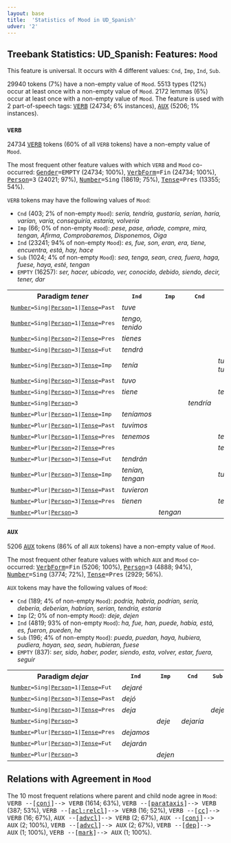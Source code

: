 ```yaml
---
layout: base
title:  'Statistics of Mood in UD_Spanish'
udver: '2'
---
```


## Treebank Statistics: UD_Spanish: Features: `Mood`

This feature is universal.
It occurs with 4 different values: `Cnd`, `Imp`, `Ind`, `Sub`.

29940 tokens (7%) have a non-empty value of `Mood`.
5513 types (12%) occur at least once with a non-empty value of `Mood`.
2172 lemmas (6%) occur at least once with a non-empty value of `Mood`.
The feature is used with 2 part-of-speech tags: <tt><a href="es-pos-VERB.html">VERB</a></tt> (24734; 6% instances), <tt><a href="es-pos-AUX.html">AUX</a></tt> (5206; 1% instances).

### `VERB`

24734 <tt><a href="es-pos-VERB.html">VERB</a></tt> tokens (60% of all `VERB` tokens) have a non-empty value of `Mood`.

The most frequent other feature values with which `VERB` and `Mood` co-occurred: <tt><a href="es-feat-Gender.html">Gender</a></tt><tt>=EMPTY</tt> (24734; 100%), <tt><a href="es-feat-VerbForm.html">VerbForm</a></tt><tt>=Fin</tt> (24734; 100%), <tt><a href="es-feat-Person.html">Person</a></tt><tt>=3</tt> (24021; 97%), <tt><a href="es-feat-Number.html">Number</a></tt><tt>=Sing</tt> (18619; 75%), <tt><a href="es-feat-Tense.html">Tense</a></tt><tt>=Pres</tt> (13355; 54%).

`VERB` tokens may have the following values of `Mood`:

* `Cnd` (403; 2% of non-empty `Mood`): <em>sería, tendría, gustaría, serían, haría, varían, varía, conseguiría, estaría, volvería</em>
* `Imp` (66; 0% of non-empty `Mood`): <em>pese, pase, añade, compre, mira, tengan, Afirma, Comprobaremos, Disponemos, Oiga</em>
* `Ind` (23241; 94% of non-empty `Mood`): <em>es, fue, son, eran, era, tiene, encuentra, está, hay, hace</em>
* `Sub` (1024; 4% of non-empty `Mood`): <em>sea, tenga, sean, crea, fuera, haga, fuese, haya, esté, tengan</em>
* `EMPTY` (16257): <em>ser, hacer, ubicado, ver, conocido, debido, siendo, decir, tener, dar</em>

<table>
  <tr><th>Paradigm <i>tener</i></th><th><tt>Ind</tt></th><th><tt>Imp</tt></th><th><tt>Cnd</tt></th><th><tt>Sub</tt></th></tr>
  <tr><td><tt><tt><a href="es-feat-Number.html">Number</a></tt><tt>=Sing</tt>|<tt><a href="es-feat-Person.html">Person</a></tt><tt>=1</tt>|<tt><a href="es-feat-Tense.html">Tense</a></tt><tt>=Past</tt></tt></td><td><em>tuve</em></td><td></td><td></td><td></td></tr>
  <tr><td><tt><tt><a href="es-feat-Number.html">Number</a></tt><tt>=Sing</tt>|<tt><a href="es-feat-Person.html">Person</a></tt><tt>=1</tt>|<tt><a href="es-feat-Tense.html">Tense</a></tt><tt>=Pres</tt></tt></td><td><em>tengo, tenido</em></td><td></td><td></td><td></td></tr>
  <tr><td><tt><tt><a href="es-feat-Number.html">Number</a></tt><tt>=Sing</tt>|<tt><a href="es-feat-Person.html">Person</a></tt><tt>=2</tt>|<tt><a href="es-feat-Tense.html">Tense</a></tt><tt>=Pres</tt></tt></td><td><em>tienes</em></td><td></td><td></td><td></td></tr>
  <tr><td><tt><tt><a href="es-feat-Number.html">Number</a></tt><tt>=Sing</tt>|<tt><a href="es-feat-Person.html">Person</a></tt><tt>=3</tt>|<tt><a href="es-feat-Tense.html">Tense</a></tt><tt>=Fut</tt></tt></td><td><em>tendrá</em></td><td></td><td></td><td></td></tr>
  <tr><td><tt><tt><a href="es-feat-Number.html">Number</a></tt><tt>=Sing</tt>|<tt><a href="es-feat-Person.html">Person</a></tt><tt>=3</tt>|<tt><a href="es-feat-Tense.html">Tense</a></tt><tt>=Imp</tt></tt></td><td><em>tenía</em></td><td></td><td></td><td><em>tuviera, tuviese</em></td></tr>
  <tr><td><tt><tt><a href="es-feat-Number.html">Number</a></tt><tt>=Sing</tt>|<tt><a href="es-feat-Person.html">Person</a></tt><tt>=3</tt>|<tt><a href="es-feat-Tense.html">Tense</a></tt><tt>=Past</tt></tt></td><td><em>tuvo</em></td><td></td><td></td><td></td></tr>
  <tr><td><tt><tt><a href="es-feat-Number.html">Number</a></tt><tt>=Sing</tt>|<tt><a href="es-feat-Person.html">Person</a></tt><tt>=3</tt>|<tt><a href="es-feat-Tense.html">Tense</a></tt><tt>=Pres</tt></tt></td><td><em>tiene</em></td><td></td><td></td><td><em>tenga</em></td></tr>
  <tr><td><tt><tt><a href="es-feat-Number.html">Number</a></tt><tt>=Sing</tt>|<tt><a href="es-feat-Person.html">Person</a></tt><tt>=3</tt></tt></td><td></td><td></td><td><em>tendría</em></td><td></td></tr>
  <tr><td><tt><tt><a href="es-feat-Number.html">Number</a></tt><tt>=Plur</tt>|<tt><a href="es-feat-Person.html">Person</a></tt><tt>=1</tt>|<tt><a href="es-feat-Tense.html">Tense</a></tt><tt>=Imp</tt></tt></td><td><em>teníamos</em></td><td></td><td></td><td></td></tr>
  <tr><td><tt><tt><a href="es-feat-Number.html">Number</a></tt><tt>=Plur</tt>|<tt><a href="es-feat-Person.html">Person</a></tt><tt>=1</tt>|<tt><a href="es-feat-Tense.html">Tense</a></tt><tt>=Past</tt></tt></td><td><em>tuvimos</em></td><td></td><td></td><td></td></tr>
  <tr><td><tt><tt><a href="es-feat-Number.html">Number</a></tt><tt>=Plur</tt>|<tt><a href="es-feat-Person.html">Person</a></tt><tt>=1</tt>|<tt><a href="es-feat-Tense.html">Tense</a></tt><tt>=Pres</tt></tt></td><td><em>tenemos</em></td><td></td><td></td><td><em>tengamos</em></td></tr>
  <tr><td><tt><tt><a href="es-feat-Number.html">Number</a></tt><tt>=Plur</tt>|<tt><a href="es-feat-Person.html">Person</a></tt><tt>=2</tt>|<tt><a href="es-feat-Tense.html">Tense</a></tt><tt>=Pres</tt></tt></td><td></td><td></td><td></td><td><em>tengáis</em></td></tr>
  <tr><td><tt><tt><a href="es-feat-Number.html">Number</a></tt><tt>=Plur</tt>|<tt><a href="es-feat-Person.html">Person</a></tt><tt>=3</tt>|<tt><a href="es-feat-Tense.html">Tense</a></tt><tt>=Fut</tt></tt></td><td><em>tendrán</em></td><td></td><td></td><td></td></tr>
  <tr><td><tt><tt><a href="es-feat-Number.html">Number</a></tt><tt>=Plur</tt>|<tt><a href="es-feat-Person.html">Person</a></tt><tt>=3</tt>|<tt><a href="es-feat-Tense.html">Tense</a></tt><tt>=Imp</tt></tt></td><td><em>tenían, tengan</em></td><td></td><td></td><td><em>tuviesen</em></td></tr>
  <tr><td><tt><tt><a href="es-feat-Number.html">Number</a></tt><tt>=Plur</tt>|<tt><a href="es-feat-Person.html">Person</a></tt><tt>=3</tt>|<tt><a href="es-feat-Tense.html">Tense</a></tt><tt>=Past</tt></tt></td><td><em>tuvieron</em></td><td></td><td></td><td></td></tr>
  <tr><td><tt><tt><a href="es-feat-Number.html">Number</a></tt><tt>=Plur</tt>|<tt><a href="es-feat-Person.html">Person</a></tt><tt>=3</tt>|<tt><a href="es-feat-Tense.html">Tense</a></tt><tt>=Pres</tt></tt></td><td><em>tienen</em></td><td></td><td></td><td><em>tengan</em></td></tr>
  <tr><td><tt><tt><a href="es-feat-Number.html">Number</a></tt><tt>=Plur</tt>|<tt><a href="es-feat-Person.html">Person</a></tt><tt>=3</tt></tt></td><td></td><td><em>tengan</em></td><td></td><td></td></tr>
</table>

### `AUX`

5206 <tt><a href="es-pos-AUX.html">AUX</a></tt> tokens (86% of all `AUX` tokens) have a non-empty value of `Mood`.

The most frequent other feature values with which `AUX` and `Mood` co-occurred: <tt><a href="es-feat-VerbForm.html">VerbForm</a></tt><tt>=Fin</tt> (5206; 100%), <tt><a href="es-feat-Person.html">Person</a></tt><tt>=3</tt> (4888; 94%), <tt><a href="es-feat-Number.html">Number</a></tt><tt>=Sing</tt> (3774; 72%), <tt><a href="es-feat-Tense.html">Tense</a></tt><tt>=Pres</tt> (2929; 56%).

`AUX` tokens may have the following values of `Mood`:

* `Cnd` (189; 4% of non-empty `Mood`): <em>podría, habría, podrían, sería, debería, deberían, habrían, serían, tendría, estaría</em>
* `Imp` (2; 0% of non-empty `Mood`): <em>deje, dejen</em>
* `Ind` (4819; 93% of non-empty `Mood`): <em>ha, fue, han, puede, había, está, es, fueron, pueden, he</em>
* `Sub` (196; 4% of non-empty `Mood`): <em>pueda, puedan, haya, hubiera, pudiera, hayan, sea, sean, hubieran, fuese</em>
* `EMPTY` (837): <em>ser, sido, haber, poder, siendo, esta, volver, estar, fuera, seguir</em>

<table>
  <tr><th>Paradigm <i>dejar</i></th><th><tt>Ind</tt></th><th><tt>Imp</tt></th><th><tt>Cnd</tt></th><th><tt>Sub</tt></th></tr>
  <tr><td><tt><tt><a href="es-feat-Number.html">Number</a></tt><tt>=Sing</tt>|<tt><a href="es-feat-Person.html">Person</a></tt><tt>=1</tt>|<tt><a href="es-feat-Tense.html">Tense</a></tt><tt>=Fut</tt></tt></td><td><em>dejaré</em></td><td></td><td></td><td></td></tr>
  <tr><td><tt><tt><a href="es-feat-Number.html">Number</a></tt><tt>=Sing</tt>|<tt><a href="es-feat-Person.html">Person</a></tt><tt>=3</tt>|<tt><a href="es-feat-Tense.html">Tense</a></tt><tt>=Past</tt></tt></td><td><em>dejó</em></td><td></td><td></td><td></td></tr>
  <tr><td><tt><tt><a href="es-feat-Number.html">Number</a></tt><tt>=Sing</tt>|<tt><a href="es-feat-Person.html">Person</a></tt><tt>=3</tt>|<tt><a href="es-feat-Tense.html">Tense</a></tt><tt>=Pres</tt></tt></td><td><em>deja</em></td><td></td><td></td><td><em>deje</em></td></tr>
  <tr><td><tt><tt><a href="es-feat-Number.html">Number</a></tt><tt>=Sing</tt>|<tt><a href="es-feat-Person.html">Person</a></tt><tt>=3</tt></tt></td><td></td><td><em>deje</em></td><td><em>dejaría</em></td><td></td></tr>
  <tr><td><tt><tt><a href="es-feat-Number.html">Number</a></tt><tt>=Plur</tt>|<tt><a href="es-feat-Person.html">Person</a></tt><tt>=1</tt>|<tt><a href="es-feat-Tense.html">Tense</a></tt><tt>=Pres</tt></tt></td><td><em>dejamos</em></td><td></td><td></td><td></td></tr>
  <tr><td><tt><tt><a href="es-feat-Number.html">Number</a></tt><tt>=Plur</tt>|<tt><a href="es-feat-Person.html">Person</a></tt><tt>=3</tt>|<tt><a href="es-feat-Tense.html">Tense</a></tt><tt>=Fut</tt></tt></td><td><em>dejarán</em></td><td></td><td></td><td></td></tr>
  <tr><td><tt><tt><a href="es-feat-Number.html">Number</a></tt><tt>=Plur</tt>|<tt><a href="es-feat-Person.html">Person</a></tt><tt>=3</tt></tt></td><td></td><td><em>dejen</em></td><td></td><td></td></tr>
</table>

## Relations with Agreement in `Mood`

The 10 most frequent relations where parent and child node agree in `Mood`:
<tt>VERB --[<tt><a href="es-dep-conj.html">conj</a></tt>]--> VERB</tt> (1614; 63%),
<tt>VERB --[<tt><a href="es-dep-parataxis.html">parataxis</a></tt>]--> VERB</tt> (387; 53%),
<tt>VERB --[<tt><a href="es-dep-acl-relcl.html">acl:relcl</a></tt>]--> VERB</tt> (16; 52%),
<tt>VERB --[<tt><a href="es-dep-cc.html">cc</a></tt>]--> VERB</tt> (16; 67%),
<tt>AUX --[<tt><a href="es-dep-advcl.html">advcl</a></tt>]--> VERB</tt> (2; 67%),
<tt>AUX --[<tt><a href="es-dep-conj.html">conj</a></tt>]--> AUX</tt> (2; 100%),
<tt>VERB --[<tt><a href="es-dep-advcl.html">advcl</a></tt>]--> AUX</tt> (2; 67%),
<tt>VERB --[<tt><a href="es-dep-dep.html">dep</a></tt>]--> AUX</tt> (1; 100%),
<tt>VERB --[<tt><a href="es-dep-mark.html">mark</a></tt>]--> AUX</tt> (1; 100%).

